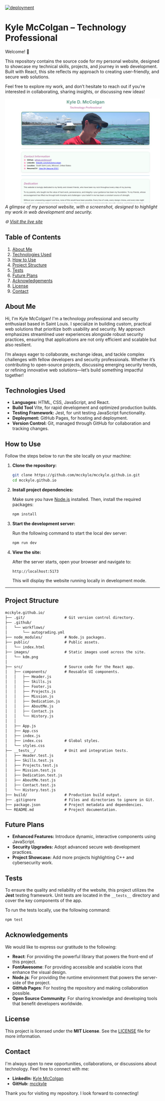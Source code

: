 [![deployment](https://github.com/mcckyle/mcckyle.github.io/actions/workflows/autograding.yml/badge.svg)](https://github.com/mcckyle/mcckyle.github.io/actions/workflows/autograding.yml)

# Kyle McColgan – Technology Professional

Welcome! 👋

This repository contains the source code for my personal website, designed to showcase my technical skills, projects, and journey in web development. Built with React, this site reflects my approach to creating user-friendly, and secure web solutions.

Feel free to explore my work, and don’t hesitate to reach out if you're interested in collaborating, sharing insights, or discussing new ideas!

![Portfolio Screenshot](./public/images/Screenshot_20250512_144304-1.png)
*A glimpse of my personal website, with a screenshot, designed to highlight my work in web development and security.*

*🌐 [Visit the live site](https://mcckyle.github.io/)*

## Table of Contents

1. [About Me](#about-me)
2. [Technologies Used](#technologies-used)
3. [How to Use](#how-to-use)
4. [Project Structure](#project-structure)
5. [Tests](#tests)
6. [Future Plans](#future-plans)
7. [Acknowledgements](#acknowledgements)
8. [License](#license)
9. [Contact](#contact)

## About Me

Hi, I'm Kyle McColgan! I'm a technology professional and security enthusiast based in Saint Louis. I specialize in building custom, practical web solutions that prioritize both usability and security. My approach emphasizes streamlined user experiences alongside robust security practices, ensuring that applications are not only efficient and scalable but also resilient.

I’m always eager to collaborate, exchange ideas, and tackle complex challenges with fellow developers and security professionals. Whether it’s contributing to open-source projects, discussing emerging security trends, or refining innovative web solutions—let’s build something impactful together!

## Technologies Used

- **Languages:** HTML, CSS, JavaScript, and React.
- **Build Tool** Vite, for rapid development and optimized production builds.
- **Testing Framework:** Jest, for unit testing JavaScript functionality.
- **Deployment:** GitHub Pages, for hosting and deployment.
- **Version Control:** Git, managed through GitHub for collaboration and tracking changes.

## How to Use

Follow the steps below to run the site locally on your machine:

1. **Clone the repository:**

    ```bash
    git clone https://github.com/mcckyle/mcckyle.github.io.git
    cd mcckyle.github.io
    ```

2. **Install project dependencies:**

    Make sure you have [Node.js](https://nodejs.org/) installed. Then, install the required packages:

    ```bash
    npm install
    ```

3. **Start the development server:**

    Run the following command to start the local dev server:

    ```bash
    npm run dev
    ```

4. **View the site:**

    After the server starts, open your browser and navigate to:

    ```
    http://localhost:5173
    ```

    This will display the website running locally in development mode.

---


## Project Structure

```
mcckyle.github.io/
├── .git/                  # Git version control directory.
├── .github/               
│   └── workflows/
│       └── autograding.yml
├── node_modules/          # Node.js packages.
├── public/                # Public assets.
│   └── index.html
├── images/                # Static images used across the site.
│   └── kdm.png
│
├── src/                   # Source code for the React app.
│   ├── components/        # Reusable UI components.
│   │   ├── Header.js
│   │   ├── Skills.js
│   │   ├── Footer.js
│   │   ├── Projects.js
│   │   ├── Mission.js
│   │   ├── Dedication.js
│   │   ├── AboutMe.js
│   │   ├── Contact.js
│   │   └── History.js
│   │         
│   ├── App.js
│   ├── App.css
│   ├── index.js
│   ├── index.css          # Global styles.
│   └── styles.css
├── __tests__/             # Unit and integration tests.
│   ├── Header.test.js
│   ├── Skills.test.js
│   ├── Projects.test.js
│   ├── Mission.test.js
│   ├── Dedication.test.js
│   ├── AboutMe.test.js
│   ├── Contact.test.js
│   └── History.test.js
├── build/                 # Production build output.
├── .gitignore             # Files and directories to ignore in Git.
├── package.json           # Project metadata and dependencies.
└── README.md              # Project documentation.
```

## Future Plans

- **Enhanced Features:** Introduce dynamic, interactive components using JavaScript.
- **Security Upgrades:** Adopt advanced secure web development practices.
- **Project Showcase:** Add more projects highlighting C++ and cybersecurity work.

## Tests

To ensure the quality and reliability of the website, this project utilizes the **Jest** testing framework. Unit tests are located in the `__tests__` directory and cover the key components of the app.

To run the tests locally, use the following command:

```bash
npm test
```

## Acknowledgements

We would like to express our gratitude to the following:

- **React**: For providing the powerful library that powers the front-end of this project.
- **FontAwesome**: For providing accessible and scalable icons that enhance the visual design.
- **Node.js**: For providing the runtime environment that powers the server-side of the project.
- **GitHub Pages**: For hosting the repository and making collaboration possible.
- **Open Source Community**: For sharing knowledge and developing tools that benefit developers worldwide.

## License

This project is licensed under the **MIT License**. See the [LICENSE](LICENSE) file for more information.

## Contact

I'm always open to new opportunities, collaborations, or discussions about technology. Feel free to connect with me:

- **LinkedIn:** [Kyle McColgan](https://www.linkedin.com/in/kylemccolgan/)
- **GitHub:** [mcckyle](https://github.com/mcckyle)

Thank you for visiting my repository. I look forward to connecting!
